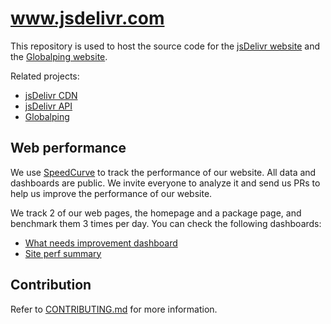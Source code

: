# www.jsdelivr.com

This repository is used to host the source code for the [jsDelivr website](https://www.jsdelivr.com)
and the [Globalping website](https://globalping.io).

Related projects:
 - [jsDelivr CDN](https://github.com/jsdelivr/jsdelivr)
 - [jsDelivr API](https://github.com/jsdelivr/data.jsdelivr.com)
 - [Globalping](https://github.com/jsdelivr/globalping)

## Web performance

We use [SpeedCurve](https://www.speedcurve.com/) to track the performance of our website. All data and dashboards are public.
We invite everyone to analyze it and send us PRs to help us improve the performance of our website.

We track 2 of our web pages, the homepage and a package page, and benchmark them 3 times per day. You can check the following dashboards:
- [What needs improvement dashboard](https://app.speedcurve.com/jsdelivr/improve/?cs=md&r=us-west-1&s=731471&share=l70t06wl9d84acvkggm99yopzfdxg3)
- [Site perf summary](https://app.speedcurve.com/jsdelivr/site/?b=chrome&cs=md&d=30&dc=2&de=1&ds=1&r=us-west-1&s=731471&u=3867360)

## Contribution

Refer to [CONTRIBUTING.md](CONTRIBUTING.md) for more information.
